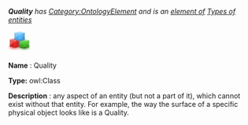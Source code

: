 ___Quality__ 
 has
 [Category:OntologyElement](../../Category/OntologyElement "Category:OntologyElement") 
 and is an
 [element of](../../Property/ElementOf "Property:ElementOf") 
[Types of entities](../../Submissions/Types_of_entities "Submissions:Types of entities")_




  





[![Class](../public/images/thumb/2/27/Class.gif/45px-Class.gif)](../../Image/Class.gif "Class")


__Name__ 
 : Quality
 



__Type:__ 
 owl:Class
 



__Description__ 
 : any aspect of an entity (but not a part of it), which cannot exist without that entity. For
example, the way the surface of a specific physical object looks like is a Quality.